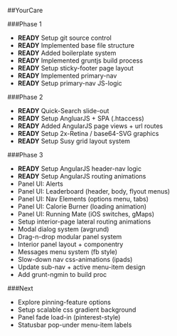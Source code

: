 ##YourCare

###Phase 1
* **READY** Setup git source control
* **READY** Implemented base file structure
* **READY** Added boilerplate system
* **READY** Implemented gruntjs build process
* **READY** Setup sticky-footer page layout
* **READY** Implemented primary-nav
* **READY** Setup primary-nav JS-logic

###Phase 2
* **READY** Quick-Search slide-out
* **READY** Setup AngluarJS + SPA (.htaccess)
* **READY** Added AngularJS page views + url routes
* **READY** Setup 2x-Retina / base64-SVG graphics
* **READY** Setup Susy grid layout system

###Phase 3
* **READY** Setup AngularJS header-nav logic
* **READY** Setup AngularJS routing animations
* Panel UI: Alerts
* Panel UI: Leaderboard (header, body, flyout menus)
* Panel UI: Nav Elements (options menu, tabs)
* Panel UI: Calorie Burner (loading animation)
* Panel UI: Running Mate (iOS switches, gMaps)
* Setup interior-page lateral routing animations 
* Modal dialog system (avgrund)
* Drag-n-drop modular panel system
* Interior panel layout + componentry
* Messages menu system (fb style)
* Slow-down nav css-animations (ipads)
* Update sub-nav + active menu-item design
* Add grunt-ngmin to build proc


###Next
* Explore pinning-feature options
* Setup scalable css gradient background
* Panel fade load-in (pinterest-style)
* Statusbar pop-under menu-item labels

